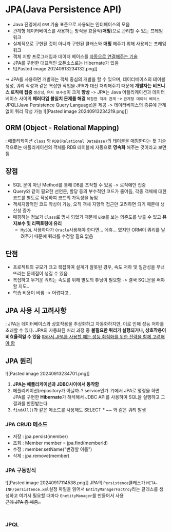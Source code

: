 # JPA(Java Persistence API) 
- Java 진영에서 `ORM` 기술 표준으로 사용되는 인터페이스의 모음 
- 관계형 데이터베이스를 사용하는 방식을 효율적(**매핑**)으로 관리할 수 있는 프레임 워크
- 실제적으로 구현된 것이 아니라 구현된 클래스와 **매핑** 해주기 위해 사용되는 프레임워크
- 객체 지향 프로그래임과 데이터 베이스를 <U>자동으로 연결해주는 기술</U>
- JPA를 구현한 대표적인 오픈소스로는 Hibernate가 있음 
- ![[Pasted image 20240913234132.png]]


-> JPA를 사용하면 개발자는 객체 중심의 개발을 할 수 있으며, 데이터베이스의 테이블 생성, 쿼리 작성과 같은 복잡한 작업을 JPA가 대신 처리해주기 때문에 **개발자는 비즈니스 로직에 집중** `생산성`, `유지 보수성`이 크게 **향상**
-> JPA는 Java 어플리케이션과 데이터베이스 사이의 **패러다임 불일치 문제를 해결** 
	`복잡한 객체 관계` -> `관계형 데이터 베이스` 
	JPQL(Java Persistence Query Language)을 제공 -> 데이터베이스의 종류에 관계 없이 쿼리 작성 가능
	![[Pasted image 20240913234219.png]]

## ORM (Object - Relational Mapping)
: 애플리케이션 `class` 와 `RDB(Relational DataBase)`의 테이블을 매핑한다는 뜻
기술적으로는 에플리케이션의 객체를 RDB 테이블에 자동으로 **영속화** 해주는 것이라고 보면 됨

## 장점 
- SQL 문이 아닌 Method를 통해 DB를 조작할 수 있음 -> 로직에만 집중 
- Query와 같이 필요한 선언문, 할당 등의 부수적인 코드가 줄어듬, 각종 객체에 대한 코드를 별도로 작성하여 코드의 가독성을 높임 
- 객체지향적인 코드 작성이 가능, 오직 객체 지향적 접근만 고려하면 되기 때문에 생산성 증가
- 매핑하는 정보가 `Class`로 명시 되었기 때문에 `ERD`를 보는 의존도를 낮출 수 있고 **유지보수 및 리팩토링에 유리**
	- `MySQL` 사용하다가 `Oracle`사용해야 한다면... 에휴... 였지만 ORM이 쿼리를 날려주기 때문에 쿼리를 수정할 필요 없음
## 단점
- 프로젝트의 규모가 크고 복잡하여 설계가 잘못된 경우, 속도 저하 및 일관성을 무너뜨리는 문제점이 생길 수 있음
- 복잡하고 무거운 쿼리는 속도를 위해 별도의 튜닝이 필요함 -> 결국 SQL문을 써야 할 지도..
- 학습 비용이 비쌈 -> 어렵다고..
## JPA 사용 시 고려사항
: JPA는 데이터베이스와 상호작용을 추상화하고 자동화하지만, 이로 인해 성능 저하를 초래할 수 있다. 
JPA의 자동화된 처리 과정 중 **불필요한 쿼리가 실행되거나, 상호작용이 비효율적일 수 있음**
<U>따라서 JPA를 사용할 때는 성능 최적화를 위한 전략을 함께 고려해야 함</U>

## JPA 원리

![[Pasted image 20240913234701.png]]
1. **JPA는 애플리케이션과 JDBC사이에서 동작함**
2. 에플리케이션(repository가 아닐까..? service인가..?)에서 JPA로 명령을 하면 JPA를 구현한 **Hibernate**가 해석해서 JDBC API를 사용하여 SQL을 실행하고 그 결과를 반환받는다.  
3. `findAll()`과 같은 메소드를 사용해도 SELECT * ~~ 와 같은 쿼리 발생

### JPA CRUD 메소드
- 저장 : jpa.persist(member)
- 조회 : Member member = jpa.find(memberId)
- 수정 : member.setName("변경할 이름")
- 삭제 : jpa.remove(member)

### JPA 구동방식
![[Pasted image 20240917114538.png]]
JPA의 `Persistence`클래스가 `META-INF/persistence.xml`설정 파일을 읽어서 `EntityManagerFactroy`라는 클래스를 생성하고 여기서 필요할 때마다 `EnetityManager`를 만들어서 사용<br>
~~근데 JPA 좀 해줌..~~ 
```java
	
```

### JPQL



